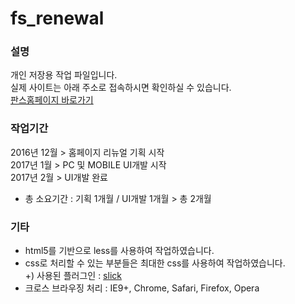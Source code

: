# fs_renewal #

### 설명 ###
개인 저장용 작업 파일입니다.<br>
실제 사이트는 아래 주소로 접속하시면 확인하실 수 있습니다.<br>
[판스홈페이지 바로가기](http://fs.sports.news.naver.com)

### 작업기간 ###

2016년 12월 > 홈페이지 리뉴얼 기획 시작<br>
2017년 1월 > PC 및 MOBILE UI개발 시작<br>
2017년 2월 > UI개발 완료<br>
- 총 소요기간 : 기획 1개월 / UI개발 1개월 > 총 2개월

### 기타 ###

- html5를 기반으로 less를 사용하여 작업하였습니다.
- css로 처리할 수 있는 부분들은 최대한 css를 사용하여 작업하였습니다.<br>
+) 사용된 플러그인 : [slick](http://kenwheeler.github.io/slick/)<br>
- 크로스 브라우징 처리 : IE9+, Chrome, Safari, Firefox, Opera 
